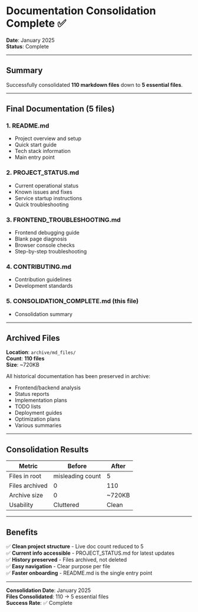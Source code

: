 # Documentation Consolidation Complete ✅

**Date**: January 2025  
**Status**: Complete

---

## Summary

Successfully consolidated **110 markdown files** down to **5 essential files**.

---

## Final Documentation (5 files)

### 1. **README.md**
- Project overview and setup
- Quick start guide
- Tech stack information
- Main entry point

### 2. **PROJECT_STATUS.md**
- Current operational status
- Known issues and fixes
- Service startup instructions
- Quick troubleshooting

### 3. **FRONTEND_TROUBLESHOOTING.md**
- Frontend debugging guide
- Blank page diagnosis
- Browser console checks
- Step-by-step troubleshooting

### 4. **CONTRIBUTING.md**
- Contribution guidelines
- Development standards

### 5. **CONSOLIDATION_COMPLETE.md** (this file)
- Consolidation summary

---

## Archived Files

**Location**: `archive/md_files/`  
**Count**: **110 files**  
**Size**: ~720KB

All historical documentation has been preserved in archive:
- Frontend/backend analysis
- Status reports
- Implementation plans
- TODO lists
- Deployment guides
- Optimization plans
- Various summaries

---

## Consolidation Results

| Metric | Before | After |
|--------|--------|-------|
| Files in root | misleading count | 5 |
| Files archived | 0 | 110 |
| Archive size | 0 | ~720KB |
| Usability | Cluttered | Clean |

---

## Benefits

✅ **Clean project structure** - Live doc count reduced to 5  
✅ **Current info accessible** - PROJECT_STATUS.md for latest updates  
✅ **History preserved** - Files archived, not deleted  
✅ **Easy navigation** - Clear purpose per file  
✅ **Faster onboarding** - README.md is the single entry point

---

**Consolidation Date**: January 2025  
**Files Consolidated**: 110 → 5 essential files  
**Success Rate**: ✅ Complete
